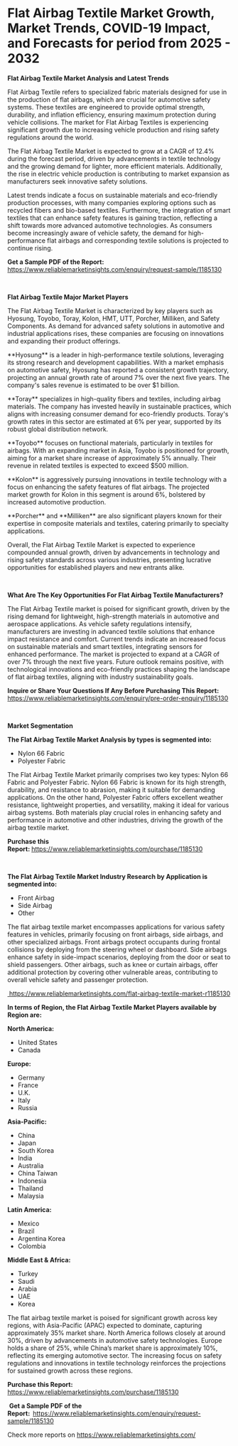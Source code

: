 <p><h1>Flat Airbag Textile Market Growth, Market Trends, COVID-19 Impact, and Forecasts for period from 2025 - 2032</h1></p><p><strong>Flat Airbag Textile Market Analysis and Latest Trends</strong></p>
<p><p>Flat Airbag Textile refers to specialized fabric materials designed for use in the production of flat airbags, which are crucial for automotive safety systems. These textiles are engineered to provide optimal strength, durability, and inflation efficiency, ensuring maximum protection during vehicle collisions. The market for Flat Airbag Textiles is experiencing significant growth due to increasing vehicle production and rising safety regulations around the world.</p><p>The Flat Airbag Textile Market is expected to grow at a CAGR of 12.4% during the forecast period, driven by advancements in textile technology and the growing demand for lighter, more efficient materials. Additionally, the rise in electric vehicle production is contributing to market expansion as manufacturers seek innovative safety solutions.</p><p>Latest trends indicate a focus on sustainable materials and eco-friendly production processes, with many companies exploring options such as recycled fibers and bio-based textiles. Furthermore, the integration of smart textiles that can enhance safety features is gaining traction, reflecting a shift towards more advanced automotive technologies. As consumers become increasingly aware of vehicle safety, the demand for high-performance flat airbags and corresponding textile solutions is projected to continue rising.</p></p>
<p><strong>Get a Sample PDF of the Report:&nbsp;</strong> <a href="https://www.reliablemarketinsights.com/enquiry/request-sample/1185130?utm_campaign=2117&utm_medium=2&utm_source=Github&utm_content=ia&utm_term=28032025&utm_id=flat-airbag-textile">https://www.reliablemarketinsights.com/enquiry/request-sample/1185130</a></p>
<p>&nbsp;</p>
<p><strong>Flat Airbag Textile Major Market Players</strong></p>
<p><p>The Flat Airbag Textile Market is characterized by key players such as Hyosung, Toyobo, Toray, Kolon, HMT, UTT, Porcher, Milliken, and Safety Components. As demand for advanced safety solutions in automotive and industrial applications rises, these companies are focusing on innovations and expanding their product offerings.</p><p>**Hyosung** is a leader in high-performance textile solutions, leveraging its strong research and development capabilities. With a market emphasis on automotive safety, Hyosung has reported a consistent growth trajectory, projecting an annual growth rate of around 7% over the next five years. The company's sales revenue is estimated to be over $1 billion.</p><p>**Toray** specializes in high-quality fibers and textiles, including airbag materials. The company has invested heavily in sustainable practices, which aligns with increasing consumer demand for eco-friendly products. Toray's growth rates in this sector are estimated at 6% per year, supported by its robust global distribution network.</p><p>**Toyobo** focuses on functional materials, particularly in textiles for airbags. With an expanding market in Asia, Toyobo is positioned for growth, aiming for a market share increase of approximately 5% annually. Their revenue in related textiles is expected to exceed $500 million.</p><p>**Kolon** is aggressively pursuing innovations in textile technology with a focus on enhancing the safety features of flat airbags. The projected market growth for Kolon in this segment is around 6%, bolstered by increased automotive production.</p><p>**Porcher** and **Milliken** are also significant players known for their expertise in composite materials and textiles, catering primarily to specialty applications. </p><p>Overall, the Flat Airbag Textile Market is expected to experience compounded annual growth, driven by advancements in technology and rising safety standards across various industries, presenting lucrative opportunities for established players and new entrants alike.</p></p>
<p>&nbsp;</p>
<p><strong>What Are The Key Opportunities For Flat Airbag Textile Manufacturers?</strong></p>
<p><p>The Flat Airbag Textile market is poised for significant growth, driven by the rising demand for lightweight, high-strength materials in automotive and aerospace applications. As vehicle safety regulations intensify, manufacturers are investing in advanced textile solutions that enhance impact resistance and comfort. Current trends indicate an increased focus on sustainable materials and smart textiles, integrating sensors for enhanced performance. The market is projected to expand at a CAGR of over 7% through the next five years. Future outlook remains positive, with technological innovations and eco-friendly practices shaping the landscape of flat airbag textiles, aligning with industry sustainability goals.</p></p>
<p><strong>Inquire or Share Your Questions If Any Before Purchasing This Report:</strong> <a href="https://www.reliablemarketinsights.com/enquiry/pre-order-enquiry/1185130?utm_campaign=2117&utm_medium=2&utm_source=Github&utm_content=ia&utm_term=28032025&utm_id=flat-airbag-textile">https://www.reliablemarketinsights.com/enquiry/pre-order-enquiry/1185130</a></p>
<p>&nbsp;</p>
<p><strong>Market Segmentation</strong></p>
<p><strong>The Flat Airbag Textile Market Analysis by types is segmented into:</strong></p>
<p><ul><li>Nylon 66 Fabric</li><li>Polyester Fabric</li></ul></p>
<p><p>The Flat Airbag Textile Market primarily comprises two key types: Nylon 66 Fabric and Polyester Fabric. Nylon 66 Fabric is known for its high strength, durability, and resistance to abrasion, making it suitable for demanding applications. On the other hand, Polyester Fabric offers excellent weather resistance, lightweight properties, and versatility, making it ideal for various airbag systems. Both materials play crucial roles in enhancing safety and performance in automotive and other industries, driving the growth of the airbag textile market.</p></p>
<p><strong>Purchase this Report:&nbsp;</strong><a href="https://www.reliablemarketinsights.com/purchase/1185130?utm_campaign=2117&utm_medium=2&utm_source=Github&utm_content=ia&utm_term=28032025&utm_id=flat-airbag-textile">https://www.reliablemarketinsights.com/purchase/1185130</a></p>
<p>&nbsp;</p>
<p><strong>The Flat Airbag Textile Market Industry Research by Application is segmented into:</strong></p>
<p><ul><li>Front Airbag</li><li>Side Airbag</li><li>Other</li></ul></p>
<p><p>The flat airbag textile market encompasses applications for various safety features in vehicles, primarily focusing on front airbags, side airbags, and other specialized airbags. Front airbags protect occupants during frontal collisions by deploying from the steering wheel or dashboard. Side airbags enhance safety in side-impact scenarios, deploying from the door or seat to shield passengers. Other airbags, such as knee or curtain airbags, offer additional protection by covering other vulnerable areas, contributing to overall vehicle safety and passenger protection.</p></p>
<p><a href="https://www.reliablemarketinsights.com/flat-airbag-textile-market-r1185130?utm_campaign=2117&utm_medium=2&utm_source=Github&utm_content=ia&utm_term=28032025&utm_id=flat-airbag-textile">&nbsp;https://www.reliablemarketinsights.com/flat-airbag-textile-market-r1185130</a></p>
<p><strong>In terms of Region, the Flat Airbag Textile Market Players available by Region are:</strong></p>
<p>
    <p> <strong> North America: </strong>
        <ul>
            <li>United States</li>
            <li>Canada</li>
        </ul>
        </p> 
    <p> <strong> Europe: </strong>
        <ul>
            <li>Germany</li>
            <li>France</li>
            <li>U.K.</li>
            <li>Italy</li>
            <li>Russia</li>
        </ul>
        </p> 
    <p> <strong> Asia-Pacific: </strong>
        <ul>
            <li>China</li>
            <li>Japan</li>
            <li>South Korea</li>
            <li>India</li>
            <li>Australia</li>
            <li>China Taiwan</li>
            <li>Indonesia</li>
            <li>Thailand</li>
            <li>Malaysia</li>
        </ul>
        </p> 
    <p> <strong> Latin America: </strong>
        <ul>
            <li>Mexico</li>
            <li>Brazil</li>
            <li>Argentina Korea</li>
            <li>Colombia</li>
        </ul>
        </p> 
    <p> <strong> Middle East & Africa: </strong>
        <ul>
            <li>Turkey</li>
            <li>Saudi</li>
            <li>Arabia</li>
            <li>UAE</li>
            <li>Korea</li>
        </ul>
    </p>
    </p>
<p><p>The flat airbag textile market is poised for significant growth across key regions, with Asia-Pacific (APAC) expected to dominate, capturing approximately 35% market share. North America follows closely at around 30%, driven by advancements in automotive safety technologies. Europe holds a share of 25%, while China’s market share is approximately 10%, reflecting its emerging automotive sector. The increasing focus on safety regulations and innovations in textile technology reinforces the projections for sustained growth across these regions.</p></p>
<p><strong>Purchase this Report: </strong><a href="https://www.reliablemarketinsights.com/purchase/1185130?utm_campaign=2117&utm_medium=2&utm_source=Github&utm_content=ia&utm_term=28032025&utm_id=flat-airbag-textile">https://www.reliablemarketinsights.com/purchase/1185130</a></p>
<p>&nbsp;<strong>Get a Sample PDF of the Report:&nbsp;&nbsp;</strong><a href="https://www.reliablemarketinsights.com/enquiry/request-sample/1185130?utm_campaign=2117&utm_medium=2&utm_source=Github&utm_content=ia&utm_term=28032025&utm_id=flat-airbag-textile">https://www.reliablemarketinsights.com/enquiry/request-sample/1185130</a></p>
<p><strong></strong></p>
<p>Check more reports on <a href="https://www.reliablemarketinsights.com/?utm_campaign=2117&utm_medium=2&utm_source=Github&utm_content=ia&utm_term=28032025&utm_id=flat-airbag-textile">https://www.reliablemarketinsights.com/</a></p>